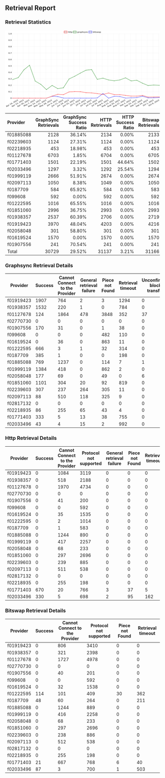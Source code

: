 ## Retrieval Report
### Retrieval Statistics
<img src="https://raw.githubusercontent.com/data-preservation-programs/filplus-checker-assets/main/filecoin-project/filecoin-plus-large-datasets/issues/928/1697360356236.png"/>

| Provider  | GraphSync Retrievals | GraphSync Success Ratio | HTTP Retrievals | HTTP Success Ratio | Bitswap Retrievals | Bitswap Success Ratio |
| :-------- | -------------------: | ----------------------: | --------------: | -----------------: | -----------------: | --------------------: |
| f01885088 |                 2128 |                  36.14% |            2134 |              0.00% |               2133 |                 0.00% |
| f02239603 |                 1124 |                  27.31% |            1124 |              0.00% |               1124 |                 0.00% |
| f02218935 |                  453 |                  18.98% |             453 |              0.00% |                453 |                 0.00% |
| f01127678 |                 6703 |                   1.85% |            6704 |              0.00% |               6705 |                 0.00% |
| f01771403 |                 1501 |                  22.19% |            1501 |             44.64% |               1502 |                 1.40% |
| f02033496 |                 1297 |                   3.32% |            1292 |             25.54% |               1294 |                 6.72% |
| f01999119 |                 2666 |                  51.91% |            2674 |              0.00% |               2674 |                 0.00% |
| f02097113 |                 1050 |                   8.38% |            1049 |              0.00% |               1050 |                 0.00% |
| f0187709  |                  584 |                  65.92% |             584 |              0.00% |                583 |                 8.23% |
| f099608   |                  592 |                   0.00% |             592 |              0.00% |                592 |                 0.00% |
| f01222595 |                 1016 |                  65.55% |            1016 |              0.00% |               1016 |                11.22% |
| f01851060 |                 2996 |                  36.75% |            2993 |              0.00% |               2993 |                 0.00% |
| f01938357 |                 2537 |                  60.39% |            2706 |              0.00% |               2719 |                 0.00% |
| f01919423 |                 3970 |                  48.04% |            4203 |              0.00% |               4216 |                 0.00% |
| f02058048 |                  301 |                  58.80% |             301 |              0.00% |                301 |                 0.00% |
| f01619524 |                 1570 |                   0.00% |            1570 |              0.00% |               1570 |                 0.00% |
| f01907556 |                  241 |                  70.54% |             241 |              0.00% |                241 |                 0.00% |
| Total     |                30729 |                  29.52% |           31137 |              3.21% |              31166 |                 0.87% |

### Graphsync Retrieval Details
| Provider  | Success | Cannot Connect to the Provider | General retrieval failure | Piece not Found | Retrieval timeout | Unconfirmed block transfer | Provider not online | Retrieval throttled | Provider under maintenance |
| --------- | ------- | ------------------------------ | ------------------------- | --------------- | ----------------- | -------------------------- | ------------------- | ------------------- | -------------------------- |
| f01919423 | 1907    | 764                            | 2                         | 3               | 1294              | 0                          | 0                   | 0                   | 0                          |
| f01938357 | 1532    | 220                            | 1                         | 0               | 784               | 0                          | 0                   | 0                   | 0                          |
| f01127678 | 124     | 1864                           | 478                       | 3848            | 352               | 37                         | 0                   | 0                   | 0                          |
| f02770730 | 0       | 0                              | 0                         | 0               | 0                 | 0                          | 0                   | 0                   | 0                          |
| f01907556 | 170     | 31                             | 0                         | 1               | 38                | 0                          | 0                   | 0                   | 1                          |
| f099608   | 0       | 0                              | 0                         | 482             | 110               | 0                          | 0                   | 0                   | 0                          |
| f01619524 | 0       | 36                             | 0                         | 863             | 11                | 0                          | 660                 | 0                   | 0                          |
| f01222595 | 666     | 3                              | 1                         | 32              | 314               | 0                          | 0                   | 0                   | 0                          |
| f0187709  | 385     | 1                              | 0                         | 0               | 198               | 0                          | 0                   | 0                   | 0                          |
| f01885088 | 769     | 1237                           | 0                         | 114             | 7                 | 1                          | 0                   | 0                   | 0                          |
| f01999119 | 1384    | 418                            | 0                         | 862             | 2                 | 0                          | 0                   | 0                   | 0                          |
| f02058048 | 177     | 69                             | 0                         | 49              | 0                 | 6                          | 0                   | 0                   | 0                          |
| f01851060 | 1101    | 304                            | 20                        | 92              | 819               | 0                          | 660                 | 0                   | 0                          |
| f02239603 | 307     | 237                            | 264                       | 305             | 11                | 0                          | 0                   | 0                   | 0                          |
| f02097113 | 88      | 510                            | 118                       | 325             | 9                 | 0                          | 0                   | 0                   | 0                          |
| f02817132 | 0       | 0                              | 0                         | 0               | 0                 | 0                          | 0                   | 0                   | 0                          |
| f02218935 | 86      | 255                            | 65                        | 43              | 4                 | 0                          | 0                   | 0                   | 0                          |
| f01771403 | 333     | 5                              | 13                        | 38              | 755               | 0                          | 0                   | 357                 | 0                          |
| f02033496 | 43      | 4                              | 15                        | 2               | 992               | 0                          | 0                   | 241                 | 0                          |

### Http Retrieval Details
| Provider  | Success | Cannot Connect to the Provider | Protocol not supported | General retrieval failure | Piece not Found | Retrieval timeout |
| --------- | ------- | ------------------------------ | ---------------------- | ------------------------- | --------------- | ----------------- |
| f01919423 | 0       | 1084                           | 3119                   | 0                         | 0               | 0                 |
| f01938357 | 0       | 518                            | 2188                   | 0                         | 0               | 0                 |
| f01127678 | 0       | 1970                           | 4734                   | 0                         | 0               | 0                 |
| f02770730 | 0       | 0                              | 0                      | 0                         | 0               | 0                 |
| f01907556 | 0       | 41                             | 200                    | 0                         | 0               | 0                 |
| f099608   | 0       | 0                              | 592                    | 0                         | 0               | 0                 |
| f01619524 | 0       | 35                             | 1535                   | 0                         | 0               | 0                 |
| f01222595 | 0       | 2                              | 1014                   | 0                         | 0               | 0                 |
| f0187709  | 0       | 1                              | 583                    | 0                         | 0               | 0                 |
| f01885088 | 0       | 1244                           | 890                    | 0                         | 0               | 0                 |
| f01999119 | 0       | 417                            | 2257                   | 0                         | 0               | 0                 |
| f02058048 | 0       | 68                             | 233                    | 0                         | 0               | 0                 |
| f01851060 | 0       | 297                            | 2696                   | 0                         | 0               | 0                 |
| f02239603 | 0       | 239                            | 885                    | 0                         | 0               | 0                 |
| f02097113 | 0       | 511                            | 538                    | 0                         | 0               | 0                 |
| f02817132 | 0       | 0                              | 0                      | 0                         | 0               | 0                 |
| f02218935 | 0       | 255                            | 198                    | 0                         | 0               | 0                 |
| f01771403 | 670     | 20                             | 766                    | 3                         | 37              | 5                 |
| f02033496 | 330     | 5                              | 698                    | 2                         | 95              | 162               |

### Bitswap Retrieval Details
| Provider  | Success | Cannot Connect to the Provider | Protocol not supported | Piece not Found | Retrieval timeout |
| --------- | ------- | ------------------------------ | ---------------------- | --------------- | ----------------- |
| f01919423 | 0       | 806                            | 3410                   | 0               | 0                 |
| f01938357 | 0       | 321                            | 2398                   | 0               | 0                 |
| f01127678 | 0       | 1727                           | 4978                   | 0               | 0                 |
| f02770730 | 0       | 0                              | 0                      | 0               | 0                 |
| f01907556 | 0       | 40                             | 201                    | 0               | 0                 |
| f099608   | 0       | 0                              | 592                    | 0               | 0                 |
| f01619524 | 0       | 32                             | 1538                   | 0               | 0                 |
| f01222595 | 114     | 101                            | 409                    | 30              | 362               |
| f0187709  | 48      | 60                             | 264                    | 0               | 211               |
| f01885088 | 0       | 1244                           | 889                    | 0               | 0                 |
| f01999119 | 0       | 416                            | 2258                   | 0               | 0                 |
| f02058048 | 0       | 68                             | 233                    | 0               | 0                 |
| f01851060 | 0       | 297                            | 2696                   | 0               | 0                 |
| f02239603 | 0       | 238                            | 886                    | 0               | 0                 |
| f02097113 | 0       | 512                            | 538                    | 0               | 0                 |
| f02817132 | 0       | 0                              | 0                      | 0               | 0                 |
| f02218935 | 0       | 255                            | 198                    | 0               | 0                 |
| f01771403 | 21      | 667                            | 768                    | 6               | 40                |
| f02033496 | 87      | 3                              | 700                    | 1               | 503               |

